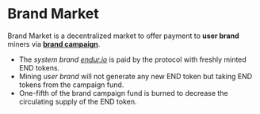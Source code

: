 # Brand Market

Brand Market is a decentralized market to offer payment to **user brand** miners via [**brand campaign**](campaign.md).

* The _system brand_ [_endur.io_](https://endur.io) is paid by the protocol with freshly minted END tokens.
* Mining _user brand_ will not generate any new END token but taking END tokens from the campaign fund.
* One-fifth of the brand campaign fund is burned to decrease the circulating supply of the END token.
